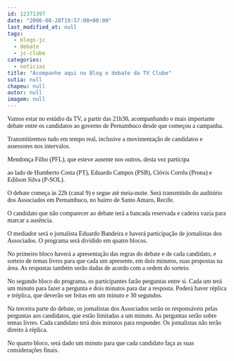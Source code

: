 ```yaml
---
id: 12371397
date: "2006-08-28T19:57:00+00:00"
last_modified_at: null
tags:
  - blogs-jc
  - debate
  - jc-clube
categories:
  - noticias
title: "Acompanhe aqui no Blog o debate da TV Clube"
sutia: null
chapeu: null
autor: null
imagem: null
---
```

<p><P><FONT face=Verdana>Vamos estar no estúdio da TV, a partir das 21h30, acompanhando o mais importante debate entre os candidatos ao governo de Pernambuco desde que começou a campanha. </FONT></P></p>
<p><P><FONT face=Verdana>Transmitiremos tudo em tempo real, inclusive a movimentação de candidatos e assessores nos intervalos.</FONT></P></p>
<p><P><FONT face=Verdana>Mendonça Filho (PFL), que esteve ausente nos outros, desta vez participa</p>
<p> ao lado de Humberto Costa (PT), </FONT><FONT face=Verdana>Eduardo Campos (PSB), Clóvis Corrêa (Prona) e Edilson Silva (P-SOL).</FONT></P></p>
<p><P><FONT face=Verdana>O debate começa às 22h (canal 9) e segue até meia-noite. Será transmitido do auditório dos Associados em Pernambuco, no bairro de Santo Amaro, Recife.</FONT></P><FONT face=\"Times New Roman\"></p>
<p><P><FONT face=Verdana>O candidato que não comparecer ao debate terá a bancada reservada e cadeira vazia para marcar a ausência. </FONT></P></p>
<p><P><FONT face=Verdana>O mediador será o jornalista Eduardo Bandeira e haverá participação de jornalistas dos Associados. O programa será dividido em quatro blocos.</FONT></P></p>
<p><P><FONT face=Verdana>No primeiro bloco haverá a apresentação das regras do debate e de cada candidato, e sorteio de temas livres para que cada um apresente, em dois minutos, suas propostas na área. As respostas também serão dadas de acordo com a ordem do sorteio. </FONT></P></p>
<p><P><FONT face=Verdana>No segundo bloco do programa, os participantes farão perguntas entre si. Cada um terá um minuto para fazer a pergunta e dois minutos para dar a resposta. Poderá haver réplica e tréplica, que deverão ser feitas em um minuto e 30 segundos. </FONT></P></p>
<p><P><FONT face=Verdana>Na terceira parte do debate, os jornalistas dos Associados serão os responsáveis pelas perguntas aos candidatos, que estão limitadas a um minuto. As perguntas serão sobre temas livres. Cada candidato terá dois minutos para responder. </FONT><FONT face=Verdana>Os jornalistas não terão direito à réplica. </FONT></P></p>
<p><P><FONT face=Verdana>No quarto bloco, será dado um minuto para que cada candidato faça as suas considerações finais.</FONT> </P></FONT> </p>
